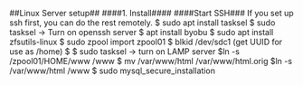 ##Linux Server setup##
####1. Install####
####Start SSH###
If you set up ssh first, you can do the rest remotely.
$ sudo apt install tasksel
$ sudo tasksel -> Turn on openssh server
$ apt install byobu
$ sudo apt install zfsutils-linux
$ sudo zpool import zpool01
$ blkid /dev/sdc1 (get UUID for use as /home)
$ 
$ sudo tasksel -> turn on LAMP server
$ln -s /zpool01/HOME/www /www
$ mv /var/www/html /var/www/html.orig
$ln -s /var/www/html /www
$ sudo mysql_secure_installation
